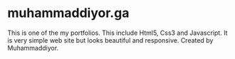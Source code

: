 # muhammaddiyor.ga
This is one of the my portfolios. This include Html5, Css3 and Javascript. It is very simple web site but looks beautiful and responsive.
Created by Muhammaddiyor.

